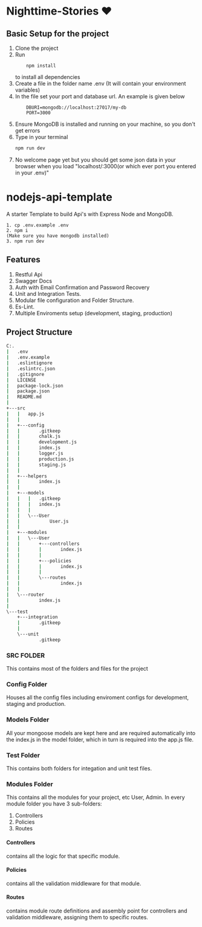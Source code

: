 # Nighttime-Stories :heart:
## Basic Setup for the project

1. Clone the project
2. Run 
    ```
        npm install
    ``` 
    to install all dependencies
3. Create a file in the folder name .env (It will contain your environment variables)
4. In the file set your port and database url. An example is given below
    ```
        DBURI=mongodb://localhost:27017/my-db
        PORT=3000
    ```
5. Ensure MongoDB is installed and running on your machine, so you don't get errors
6. Type in your terminal
    ```bash
    npm run dev
    ```
7. No welcome page yet but you should get some json data in your browser when you load "localhost/:3000(or which ever port you entered in your .env)"


# nodejs-api-template

A starter Template to build Api's with Express Node and MongoDB.

```
1. cp .env.example .env
2. npm i
(Make sure you have mongodb installed)
3. npm run dev
```
## Features

1. Restful Api
2. Swagger Docs
3. Auth with Email Confirmation and Password Recovery
4. Unit and Integration Tests.
5. Modular file configuration and Folder Structure.
6. Es-Lint.
7. Multiple Enviroments setup (development, staging, production)

## Project Structure

```bash
C:.
|   .env
|   .env.example
|   .eslintignore
|   .eslintrc.json
|   .gitignore
|   LICENSE
|   package-lock.json
|   package.json
|   README.md
|
+---src
|   |   app.js
|   |
|   +---config
|   |       .gitkeep
|   |       chalk.js
|   |       development.js
|   |       index.js
|   |       logger.js
|   |       production.js
|   |       staging.js
|   |
|   +---helpers
|   |       index.js
|   |
|   +---models
|   |   |   .gitkeep
|   |   |   index.js
|   |   |
|   |   \---User
|   |           User.js
|   |
|   +---modules
|   |   \---User
|   |       +---controllers
|   |       |       index.js
|   |       |
|   |       +---policies
|   |       |       index.js
|   |       |
|   |       \---routes
|   |               index.js
|   |
|   \---router
|           index.js
|
\---test
    +---integration
    |       .gitkeep
    |
    \---unit
            .gitkeep
```

### SRC FOLDER

This contains most of the folders and  files for the project

### Config Folder

Houses all the config files including enviroment configs for development, staging and production.

### Models Folder

All your mongoose models are kept here and are required automatically into the index.js in the model folder, which in turn is required into the app.js file.

### Test Folder

This contains both folders for integation and unit test files.

### Modules Folder

This contains all the modules for your project, etc User, Admin. In every module folder you have 3 sub-folders:

1. Controllers
2. Policies
3. Routes

#### Controllers

contains all the logic for that specific module.

#### Policies

contains all the validation middleware for that module.

#### Routes

contains module route definitions and assembly point for controllers and validation middleware, assigning them to specific routes.
